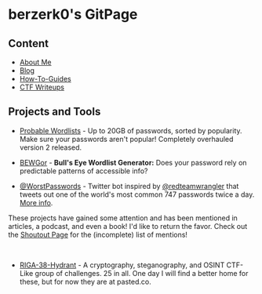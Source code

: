 # berzerk0's GitPage



## Content
* [About Me](about/about-index.html)
* [Blog](https://github.com/berzerk0/GitPage/wiki/Post-Listing)
* [How-To-Guides](How-To-Guides/HowTo-index.html)
* [CTF Writeups](CTF-Writeups/CTF-index.html)





## Projects and Tools
* [Probable Wordlists](https://github.com/berzerk0/Probable-Wordlists) - Up to 20GB of passwords, sorted by popularity. Make sure your passwords aren't popular! Completely overhauled version 2 released.

* [BEWGor](https://github.com/berzerk0/BEWGor) - __Bull's Eye Wordlist Generator:__ Does your password rely on predictable patterns of accessible info?

* [@WorstPasswords](https://twitter.com/WorstPasswords) - Twitter bot inspired by [@redteamwrangler](https://twitter.com/redteamwrangler) that tweets out one of the world's most common 747 passwords twice a day. [More info](https://github.com/berzerk0/GitPage/wiki/%40WorstPasswords-Twitter-Bot).


These projects have gained some attention and has been mentioned in articles, a podcast, and even a book! I'd like to return the favor.
Check out the [Shoutout Page](shoutouts.html) for the (incomplete) list of mentions!

<br>

* [RIGA-38-Hydrant](http://pasted.co/96db820a) - A cryptography, steganography, and OSINT CTF-Like group of challenges. 25 in all.  One day I will find a better home for these, but for now they are at pasted.co.
